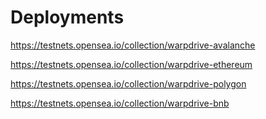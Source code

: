 # Deployments

https://testnets.opensea.io/collection/warpdrive-avalanche

https://testnets.opensea.io/collection/warpdrive-ethereum

https://testnets.opensea.io/collection/warpdrive-polygon

https://testnets.opensea.io/collection/warpdrive-bnb
